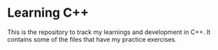 # Learning C++
This is the repository to track my learnings and development in C++.
It contains some of the files that have my practice exercises.

